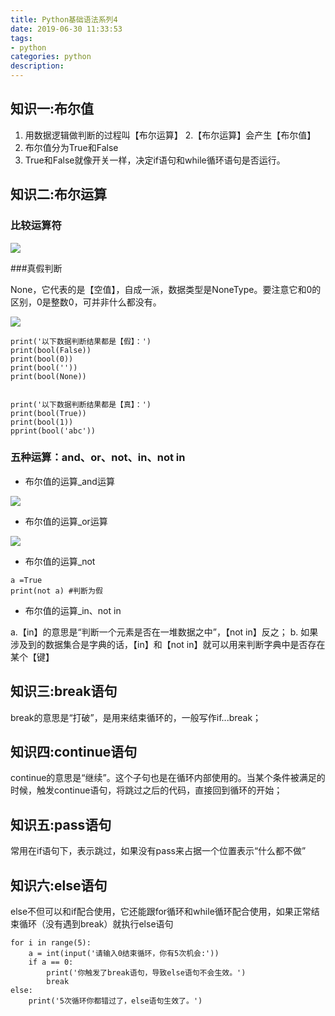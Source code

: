 ```yaml
---
title: Python基础语法系列4
date: 2019-06-30 11:33:53
tags: 
- python  
categories: python  
description: 
---
```



## 知识一:布尔值

1. 用数据逻辑做判断的过程叫【布尔运算】
2.【布尔运算】会产生【布尔值】
3. 布尔值分为True和False
4. True和False就像开关一样，决定if语句和while循环语句是否运行。

## 知识二:布尔运算

### 比较运算符
![](a.png)


###真假判断

None，它代表的是【空值】，自成一派，数据类型是NoneType。要注意它和0的区别，0是整数0，可并非什么都没有。

![](b.png)

```
print('以下数据判断结果都是【假】：')
print(bool(False))
print(bool(0))
print(bool(''))
print(bool(None))


print('以下数据判断结果都是【真】：')
print(bool(True))
print(bool(1))
pprint(bool('abc'))

```

### 五种运算：and、or、not、in、not in

* 布尔值的运算_and运算

![](c.png)

* 布尔值的运算_or运算

![](d.png)

* 布尔值的运算_not

```
a =True
print(not a) #判断为假
```

* 布尔值的运算_in、not in

a.【in】的意思是“判断一个元素是否在一堆数据之中”，【not in】反之；
b. 如果涉及到的数据集合是字典的话，【in】和【not in】就可以用来判断字典中是否存在某个【键】


## 知识三:break语句

break的意思是“打破”，是用来结束循环的，一般写作if...break；

## 知识四:continue语句

continue的意思是“继续”。这个子句也是在循环内部使用的。当某个条件被满足的时候，触发continue语句，将跳过之后的代码，直接回到循环的开始；

## 知识五:pass语句

常用在if语句下，表示跳过，如果没有pass来占据一个位置表示“什么都不做”

## 知识六:else语句

else不但可以和if配合使用，它还能跟for循环和while循环配合使用，如果正常结束循环（没有遇到break）就执行else语句

```
for i in range(5):
    a = int(input('请输入0结束循环，你有5次机会:'))
    if a == 0:
        print('你触发了break语句，导致else语句不会生效。')    
        break
else:
    print('5次循环你都错过了，else语句生效了。')
```

